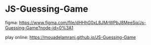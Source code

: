 # JS-Guessing-Game

figma: https://www.figma.com/file/dHHhG0xL8JMrWPbJ8MeeSq/Js-Guessing-Game?node-id=0%3A1

play online: https://mouadelamrani.github.io/JS-Guessing-Game


